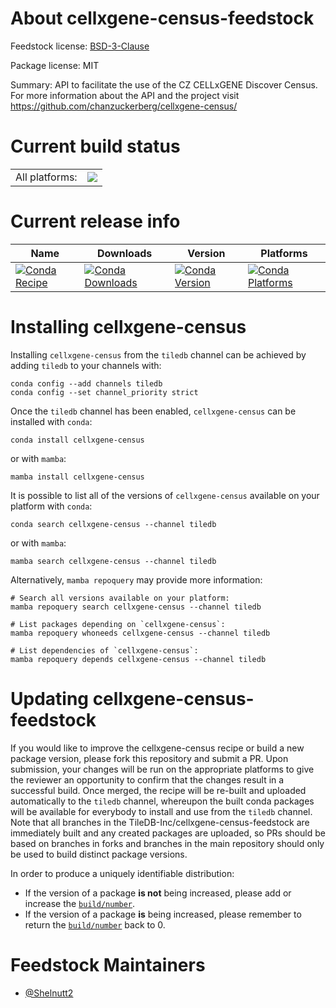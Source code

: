 About cellxgene-census-feedstock
================================

Feedstock license: [BSD-3-Clause](https://github.com/TileDB-Inc/cellxgene-census-feedstock/blob/main/LICENSE.txt)



Package license: MIT

Summary: API to facilitate the use of the CZ CELLxGENE Discover Census. For more information about the API and the project visit https://github.com/chanzuckerberg/cellxgene-census/

Current build status
====================


<table><tr><td>All platforms:</td>
    <td>
      <a href="https://dev.azure.com/TileDB-Inc/CI/_build/latest?definitionId=44&branchName=main">
        <img src="https://dev.azure.com/TileDB-Inc/CI/_apis/build/status/cellxgene-census-feedstock?branchName=main">
      </a>
    </td>
  </tr>
</table>

Current release info
====================

| Name | Downloads | Version | Platforms |
| --- | --- | --- | --- |
| [![Conda Recipe](https://img.shields.io/badge/recipe-cellxgene--census-green.svg)](https://anaconda.org/tiledb/cellxgene-census) | [![Conda Downloads](https://img.shields.io/conda/dn/tiledb/cellxgene-census.svg)](https://anaconda.org/tiledb/cellxgene-census) | [![Conda Version](https://img.shields.io/conda/vn/tiledb/cellxgene-census.svg)](https://anaconda.org/tiledb/cellxgene-census) | [![Conda Platforms](https://img.shields.io/conda/pn/tiledb/cellxgene-census.svg)](https://anaconda.org/tiledb/cellxgene-census) |

Installing cellxgene-census
===========================

Installing `cellxgene-census` from the `tiledb` channel can be achieved by adding `tiledb` to your channels with:

```
conda config --add channels tiledb
conda config --set channel_priority strict
```

Once the `tiledb` channel has been enabled, `cellxgene-census` can be installed with `conda`:

```
conda install cellxgene-census
```

or with `mamba`:

```
mamba install cellxgene-census
```

It is possible to list all of the versions of `cellxgene-census` available on your platform with `conda`:

```
conda search cellxgene-census --channel tiledb
```

or with `mamba`:

```
mamba search cellxgene-census --channel tiledb
```

Alternatively, `mamba repoquery` may provide more information:

```
# Search all versions available on your platform:
mamba repoquery search cellxgene-census --channel tiledb

# List packages depending on `cellxgene-census`:
mamba repoquery whoneeds cellxgene-census --channel tiledb

# List dependencies of `cellxgene-census`:
mamba repoquery depends cellxgene-census --channel tiledb
```




Updating cellxgene-census-feedstock
===================================

If you would like to improve the cellxgene-census recipe or build a new
package version, please fork this repository and submit a PR. Upon submission,
your changes will be run on the appropriate platforms to give the reviewer an
opportunity to confirm that the changes result in a successful build. Once
merged, the recipe will be re-built and uploaded automatically to the
`tiledb` channel, whereupon the built conda packages will be available for
everybody to install and use from the `tiledb` channel.
Note that all branches in the TileDB-Inc/cellxgene-census-feedstock are
immediately built and any created packages are uploaded, so PRs should be based
on branches in forks and branches in the main repository should only be used to
build distinct package versions.

In order to produce a uniquely identifiable distribution:
 * If the version of a package **is not** being increased, please add or increase
   the [``build/number``](https://docs.conda.io/projects/conda-build/en/latest/resources/define-metadata.html#build-number-and-string).
 * If the version of a package **is** being increased, please remember to return
   the [``build/number``](https://docs.conda.io/projects/conda-build/en/latest/resources/define-metadata.html#build-number-and-string)
   back to 0.

Feedstock Maintainers
=====================

* [@Shelnutt2](https://github.com/Shelnutt2/)

